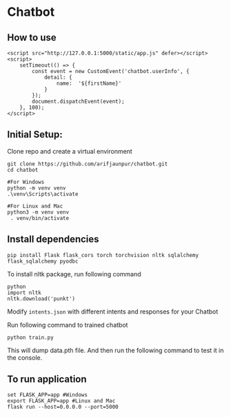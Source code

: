 # Chatbot

## How to use

```
<script src="http://127.0.0.1:5000/static/app.js" defer></script>
<script>
	setTimeout(() => {
		const event = new CustomEvent('chatbot.userInfo', {
			detail: {
				name:  '${firstName}'
			}
		});
		document.dispatchEvent(event);
	}, 100);
</script>
```

## Initial Setup:

Clone repo and create a virtual environment
```
git clone https://github.com/arifjaunpur/chatbot.git
cd chatbot

#For Windows
python -m venv venv
.\venv\Scripts\activate 

#For Linux and Mac
python3 -m venv venv
 . venv/bin/activate
```

## Install dependencies
```
pip install Flask flask_cors torch torchvision nltk sqlalchemy flask_sqlalchemy pyodbc
```
To install nltk package, run following command
```
python
import nltk
nltk.download('punkt')
```
Modify `intents.json` with different intents and responses for your Chatbot

Run following command to trained chatbot
```
python train.py
```
This will dump data.pth file. And then run
the following command to test it in the console.

## To run application
```
set FLASK_APP=app #Windows 
export FLASK_APP=app #Linux and Mac
flask run --host=0.0.0.0 --port=5000
```

